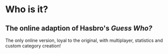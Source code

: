 # Who is it?
## The online adaption of Hasbro's _Guess Who?_

The only online version, loyal to the original, with multiplayer, statistics and custom category creation!
